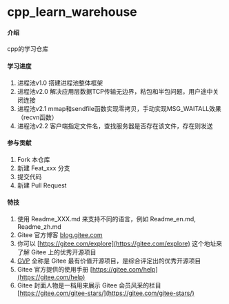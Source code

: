 # cpp_learn_warehouse

#### 介绍
cpp的学习仓库

#### 学习进度

1.  进程池v1.0 搭建进程池整体框架
2.  进程池v2.0 解决应用层数据TCP传输无边界，粘包和半包问题，用户途中关闭连接
3.  进程池v2.1 mmap和sendfile函数实现零拷贝，手动实现MSG_WAITALL效果（recvn函数）
4.  进程池v2.2 客户端指定文件名，查找服务器是否存在该文件，存在则发送

#### 参与贡献

1.  Fork 本仓库
2.  新建 Feat_xxx 分支
3.  提交代码
4.  新建 Pull Request


#### 特技

1.  使用 Readme\_XXX.md 来支持不同的语言，例如 Readme\_en.md, Readme\_zh.md
2.  Gitee 官方博客 [blog.gitee.com](https://blog.gitee.com)
3.  你可以 [https://gitee.com/explore](https://gitee.com/explore) 这个地址来了解 Gitee 上的优秀开源项目
4.  [GVP](https://gitee.com/gvp) 全称是 Gitee 最有价值开源项目，是综合评定出的优秀开源项目
5.  Gitee 官方提供的使用手册 [https://gitee.com/help](https://gitee.com/help)
6.  Gitee 封面人物是一档用来展示 Gitee 会员风采的栏目 [https://gitee.com/gitee-stars/](https://gitee.com/gitee-stars/)

